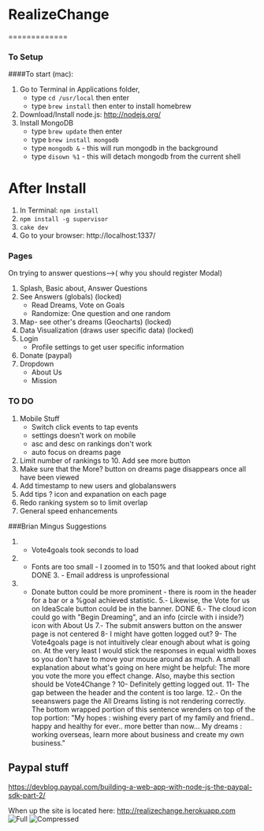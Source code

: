 # RealizeChange
=============
### To Setup

####To start (mac):
1. Go to Terminal in Applications folder, 
	* type `cd /usr/local` then enter
	* type `brew install` then enter to install homebrew
2. Download/Install node.js: http://nodejs.org/
3. Install MongoDB
	* type `brew update` then enter
	* type `brew install mongodb`
	* type `mongodb &` - this will run mongodb in the background
	* type `disown %1` - this will detach mongodb from the current shell
# After Install
1. In Terminal: `npm install`
2. `npm install -g supervisor`
3. `cake dev`
4. Go to your browser: http://localhost:1337/


### Pages
On trying to answer questions-->( why you should register Modal)
1. Splash, Basic about, Answer Questions
2. See Answers (globals) (locked)
	* Read Dreams, Vote on Goals
	* Randomize: One question and one random
3. Map- see other's dreams (Geocharts) (locked)
4. Data Visualization (draws user specific data) (locked)
5. Login
	* Profile settings to get user specific information
6. Donate (paypal)
7. Dropdown
	* About Us
	* Mission

### TO DO
1. Mobile Stuff
	* Switch click events to tap events 
	* settings doesn't work on mobile
	* asc and desc on rankings don't work
	* auto focus on dreams page
2. Limit number of rankings to 10. Add see more button
3. Make sure that the More? button on dreams page disappears once all have been viewed
4. Add timestamp to new users and globalanswers
5. Add tips ? icon and expanation on each page
6. Redo ranking system so to limit overlap
7. General speed enhancements

###Brian Mingus Suggestions
1. - Vote4goals took seconds to load
2. - Fonts are too small - I zoomed in to 150% and that looked about right
DONE 3. - Email address is unprofessional
4. - Donate button could be more prominent - there is room in the header for a bar or a %goal achieved statistic.
5.- Likewise, the Vote for us on IdeaScale button could be in the banner.
DONE 6.- The cloud icon could go with "Begin Dreaming", and an info (circle with i inside?) icon with About Us
7.- The submit answers button on the answer page is not centered
8- I might have gotten logged out?
9- The Vote4goals page is not intuitively clear enough about what is going on. At the very least I would stick the responses in equal width boxes so you don't have to move your mouse around as much. A small explanation about what's going on here might be helpful: The more you vote the more you effect change. Also, maybe this section should be Vote4Change ?
10- Definitely getting logged out.
11- The gap between the header and the content is too large.
12.- On the seeanswers page the All Dreams listing is not rendering correctly. The bottom wrapped portion of this sentence wrenders on top of the top portion: "My hopes : wishing every part of my family and friend.. happy and healthy for ever.. more better than now... My dreams : working overseas, learn more about business and create my own business."
<!-- 1. DONE Switch sorting on results page. DONE Reverse order of object sent to dom . Limit number of goals to display
2. Add error on pages when user tries to enter restricted page
DONE 3. Comment out recursive aspect to randomize feature.
4. Gut and seed database
5. Add padding to bottom, sides(when small)
DONE 6. Change text on front page.
7. Alter settings so that undefined does not come up
Done 8. Add guest user default in schema
DONE 9. Force user to enter something into both forms
DonE 10. Add quest with sessions
 -->
<!-- 

Configure rank queries so that they exlude any id's of the optionsSeen from the potential options
2. If user has added account settings, feed them into the form using handlebars
3. When user clicks 'show dreams', reduce number shown to ten, and use pagination
4. Add Sorting capabilities to results page. carat up, carat down
5. Sort out user accessibility issues so that user can only be on correct pages
6. Redo form format with selects
	* Feed country data into country dropdown from google api. Store in a dummy array
		* Or gather ip on click information. Add disclaimer to site that we are adding information.
	* Make form a modal
7. Connect country data to geocharts, move geochart to dreams page
8. Add data visualization page
9. Based on detre's input, consolidate see answers, rank, and results page into one page with separate tabs (pillbox styling)
10. Currently you can't vote without logging in. Change that.
11. Add character limit to begin dreaming page
12. Make sure dream submission returns green success box.
13. After dreams submission form is completed, remove from DOM. replace with new form asking "What other questions should we ask?" Add a question or click "no thanks". Add geocharts to DOM.
14. Paypal integration--what do we need?
15. 500 char limit on dreams ->, 200 on goals. text below indicated remaining chars
 -->

Paypal stuff
-------------
https://devblog.paypal.com/building-a-web-app-with-node-js-the-paypal-sdk-part-2/

<!-- 
1. Reconfigure db structure 
	* User should have 
		* Own set of answers
		* An array with list of answers that they have voted on (so that they don't repeat vote)
		* user demographics data
		* location?
2. Under the login dropdown, add access to Account Settings information. Have option to fill out demographic information (country, state/province, city, ethnicity, age, gender, etc.)
3. Be able to vote
	* voting will add one vote to the answer with the matching global answer id
	* voting will add both answer options to the user's list of "options seen"
4. Add Results page that sorts answers based on their popularity (only display top 10?)
	* Add data visualization page with votes sorted by demographic data
5. Geocharts showing location of users
6. Add content--add styles -->

When up the site is located here: http://realizechange.herokuapp.com
![Full](/public/img/full.png)
![Compressed](/public/img/compressed.png)

